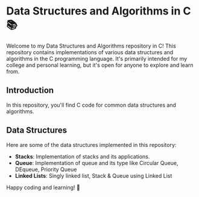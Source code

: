 # Data Structures and Algorithms in C 📚

Welcome to my Data Structures and Algorithms repository in C! This repository contains implementations of various data structures and algorithms in the C programming language. It's primarily intended for my college and personal learning, but it's open for anyone to explore and learn from.

## Introduction

In this repository, you'll find  C code for common data structures and algorithms.

## Data Structures

Here are some of the data structures implemented in this repository:
- **Stacks**: Implementation of stacks and its applications.
- **Queue**: Implementation of queue and its type like Circular Queue, DEqueue, Priority Queue
- **Linked Lists**: Singly linked list, Stack & Queue using Linked List


Happy coding and learning! 🚀
